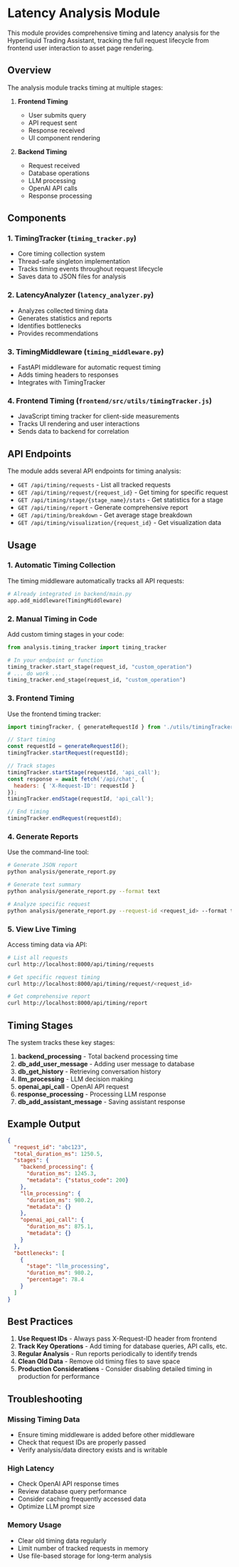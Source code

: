 # Latency Analysis Module

This module provides comprehensive timing and latency analysis for the Hyperliquid Trading Assistant, tracking the full request lifecycle from frontend user interaction to asset page rendering.

## Overview

The analysis module tracks timing at multiple stages:

1. **Frontend Timing**
   - User submits query
   - API request sent
   - Response received
   - UI component rendering

2. **Backend Timing**
   - Request received
   - Database operations
   - LLM processing
   - OpenAI API calls
   - Response processing

## Components

### 1. TimingTracker (`timing_tracker.py`)
- Core timing collection system
- Thread-safe singleton implementation
- Tracks timing events throughout request lifecycle
- Saves data to JSON files for analysis

### 2. LatencyAnalyzer (`latency_analyzer.py`)
- Analyzes collected timing data
- Generates statistics and reports
- Identifies bottlenecks
- Provides recommendations

### 3. TimingMiddleware (`timing_middleware.py`)
- FastAPI middleware for automatic request timing
- Adds timing headers to responses
- Integrates with TimingTracker

### 4. Frontend Timing (`frontend/src/utils/timingTracker.js`)
- JavaScript timing tracker for client-side measurements
- Tracks UI rendering and user interactions
- Sends data to backend for correlation

## API Endpoints

The module adds several API endpoints for timing analysis:

- `GET /api/timing/requests` - List all tracked requests
- `GET /api/timing/request/{request_id}` - Get timing for specific request
- `GET /api/timing/stage/{stage_name}/stats` - Get statistics for a stage
- `GET /api/timing/report` - Generate comprehensive report
- `GET /api/timing/breakdown` - Get average stage breakdown
- `GET /api/timing/visualization/{request_id}` - Get visualization data

## Usage

### 1. Automatic Timing Collection

The timing middleware automatically tracks all API requests:

```python
# Already integrated in backend/main.py
app.add_middleware(TimingMiddleware)
```

### 2. Manual Timing in Code

Add custom timing stages in your code:

```python
from analysis.timing_tracker import timing_tracker

# In your endpoint or function
timing_tracker.start_stage(request_id, "custom_operation")
# ... do work ...
timing_tracker.end_stage(request_id, "custom_operation")
```

### 3. Frontend Timing

Use the frontend timing tracker:

```javascript
import timingTracker, { generateRequestId } from './utils/timingTracker';

// Start timing
const requestId = generateRequestId();
timingTracker.startRequest(requestId);

// Track stages
timingTracker.startStage(requestId, 'api_call');
const response = await fetch('/api/chat', { 
  headers: { 'X-Request-ID': requestId }
});
timingTracker.endStage(requestId, 'api_call');

// End timing
timingTracker.endRequest(requestId);
```

### 4. Generate Reports

Use the command-line tool:

```bash
# Generate JSON report
python analysis/generate_report.py

# Generate text summary
python analysis/generate_report.py --format text

# Analyze specific request
python analysis/generate_report.py --request-id <request_id> --format text
```

### 5. View Live Timing

Access timing data via API:

```bash
# List all requests
curl http://localhost:8000/api/timing/requests

# Get specific request timing
curl http://localhost:8000/api/timing/request/<request_id>

# Get comprehensive report
curl http://localhost:8000/api/timing/report
```

## Timing Stages

The system tracks these key stages:

1. **backend_processing** - Total backend processing time
2. **db_add_user_message** - Adding user message to database
3. **db_get_history** - Retrieving conversation history
4. **llm_processing** - LLM decision making
5. **openai_api_call** - OpenAI API request
6. **response_processing** - Processing LLM response
7. **db_add_assistant_message** - Saving assistant response

## Example Output

```json
{
  "request_id": "abc123",
  "total_duration_ms": 1250.5,
  "stages": {
    "backend_processing": {
      "duration_ms": 1245.3,
      "metadata": {"status_code": 200}
    },
    "llm_processing": {
      "duration_ms": 980.2,
      "metadata": {}
    },
    "openai_api_call": {
      "duration_ms": 875.1,
      "metadata": {}
    }
  },
  "bottlenecks": [
    {
      "stage": "llm_processing",
      "duration_ms": 980.2,
      "percentage": 78.4
    }
  ]
}
```

## Best Practices

1. **Use Request IDs** - Always pass X-Request-ID header from frontend
2. **Track Key Operations** - Add timing for database queries, API calls, etc.
3. **Regular Analysis** - Run reports periodically to identify trends
4. **Clean Old Data** - Remove old timing files to save space
5. **Production Considerations** - Consider disabling detailed timing in production for performance

## Troubleshooting

### Missing Timing Data
- Ensure timing middleware is added before other middleware
- Check that request IDs are properly passed
- Verify analysis/data directory exists and is writable

### High Latency
- Check OpenAI API response times
- Review database query performance
- Consider caching frequently accessed data
- Optimize LLM prompt size

### Memory Usage
- Clear old timing data regularly
- Limit number of tracked requests in memory
- Use file-based storage for long-term analysis 